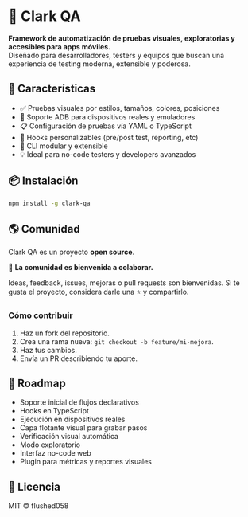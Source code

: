 # 🧠 Clark QA

**Framework de automatización de pruebas visuales, exploratorias y accesibles para apps móviles.**  
Diseñado para desarrolladores, testers y equipos que buscan una experiencia de testing moderna, extensible y poderosa.

## 🚀 Características

- ✅ Pruebas visuales por estilos, tamaños, colores, posiciones
- 🧪 Soporte ADB para dispositivos reales y emuladores
- 📋 Configuración de pruebas vía YAML o TypeScript
- 🔁 Hooks personalizables (pre/post test, reporting, etc)
- 🔧 CLI modular y extensible
- 💡 Ideal para no-code testers y developers avanzados

## 📦 Instalación

```bash
npm install -g clark-qa
```

## 🌎 Comunidad

Clark QA es un proyecto **open source**.

🤝 **La comunidad es bienvenida a colaborar.**

Ideas, feedback, issues, mejoras o pull requests son bienvenidas. Si te gusta el proyecto, considera darle una ⭐️ y compartirlo.

### Cómo contribuir

1. Haz un fork del repositorio.
2. Crea una rama nueva: `git checkout -b feature/mi-mejora`.
3. Haz tus cambios.
4. Envía un PR describiendo tu aporte.

## 🔮 Roadmap

- Soporte inicial de flujos declarativos
- Hooks en TypeScript
- Ejecución en dispositivos reales
- Capa flotante visual para grabar pasos
- Verificación visual automática
- Modo exploratorio
- Interfaz no-code web
- Plugin para métricas y reportes visuales

## 📜 Licencia

MIT © flushed058

